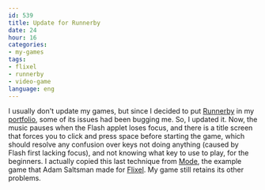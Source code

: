 ```yaml
---
id: 539
title: Update for Runnerby
date: 24
hour: 16
categories:
- my-games
tags:
- flixel
- runnerby
- video-game
language: eng
---
```


I usually don't update my games, but since I decided to put [Runnerby](/tag/runnerby/) in my [portfolio](//www.agj.cl/portfolio/), some of its issues had been bugging me. So, I updated it. Now, the music pauses when the Flash applet loses focus, and there is a title screen that forces you to click and press space before starting the game, which should resolve any confusion over keys not doing anything (caused by Flash first lacking focus), and not knowing what key to use to play, for the beginners. I actually copied this last technique from [Mode](http://adamatomic.com/mode/), the example game that Adam Saltsman made for [Flixel](http://flixel.org/). My game still retains its other problems.

